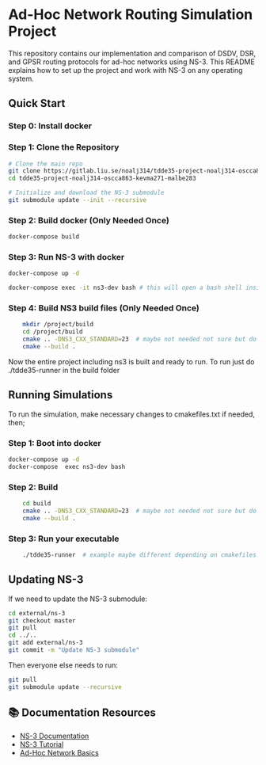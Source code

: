 # Ad-Hoc Network Routing Simulation Project

This repository contains our implementation and comparison of DSDV, DSR, and GPSR routing protocols for ad-hoc networks using NS-3. This README explains how to set up the project and work with NS-3 on any operating system.

##  Quick Start

### Step 0: Install docker 

### Step 1: Clone the Repository

```bash
# Clone the main repo
git clone https://gitlab.liu.se/noalj314/tdde35-project-noalj314-oscca863-kevma271-malbe283.git
cd tdde35-project-noalj314-oscca863-kevma271-malbe283

# Initialize and download the NS-3 submodule
git submodule update --init --recursive
```

### Step 2: Build docker (Only Needed Once)
```bash
docker-compose build
```

### Step 3: Run NS-3 with docker
```bash
docker-compose up -d

docker-compose exec -it ns3-dev bash # this will open a bash shell inside the docker container 

```

### Step 4: Build NS3 build files (Only Needed Once)
```bash
    mkdir /project/build
    cd /project/build
    cmake .. -DNS3_CXX_STANDARD=23  # maybe not needed not sure but do it anyways
    cmake --build .
```

Now the entire project including ns3 is built and ready to run. To run just do ./tdde35-runner in the build folder

## Running Simulations
To run the simulation, make necessary changes to cmakefiles.txt if needed, then;

### Step 1: Boot into docker 
```bash
docker-compose up -d
docker-compose  exec ns3-dev bash

```
### Step 2: Build
```bash
    cd build 
    cmake .. -DNS3_CXX_STANDARD=23  # maybe not needed not sure but do it anyways
    cmake --build .
```

### Step 3: Run your executable
```bash
    ./tdde35-runner  # example maybe different depending on cmakefiles.txt
```


## Updating NS-3

If we need to update the NS-3 submodule:

```bash
cd external/ns-3
git checkout master
git pull
cd ../..
git add external/ns-3
git commit -m "Update NS-3 submodule"
```

Then everyone else needs to run:

```bash
git pull
git submodule update --recursive
```

## 📚 Documentation Resources

- [NS-3 Documentation](https://www.nsnam.org/documentation/)
- [NS-3 Tutorial](https://www.nsnam.org/docs/tutorial/html/)
- [Ad-Hoc Network Basics](https://www.researchgate.net/publication/221454408_Wireless_Ad-Hoc_Networks_An_Overview)

